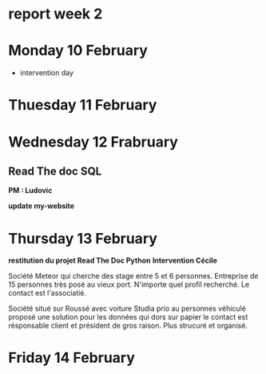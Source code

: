 # report week 2 

# Monday 10 February 

- intervention day

# Thuesday 11 February 


# Wednesday 12 Frabruary

## Read The doc SQL

**PM : Ludovic** 

**update my-website**

# Thursday 13 February 

**restitution du projet Read The Doc Python**
**Intervention Cécile**

Société Meteor qui cherche des stage entre 5 et 6 personnes. Entreprise de 15 personnes très posé au vieux port. N'importe quel profil recherché. Le contact est l'associatié. 

Société situé sur Roussé avec voiture Studia prio au personnes véhiculé proposé une solution pour les données qui dors sur papier le contact est résponsable client et président de gros raison. Plus strucuré et organisé. 

# Friday 14 February



